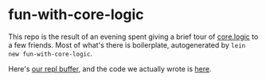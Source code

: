 # fun-with-core-logic

This repo is the result of an evening spent giving a brief tour of [core.logic](https://github.com/clojure/core.logic/blob/master/src/main/clojure/clojure/core/logic.clj) to a few friends.  Most of what's there is boilerplate, autogenerated by `lein new
fun-with-core-logic`.

Here's [our repl buffer](https://github.com/lkuper/fun-with-core-logic/blob/master/repl-09-04-2013), and the code we actually wrote is [here](https://github.com/lkuper/fun-with-core-logic/blob/master/src/fun_with_core_logic/core.clj).
